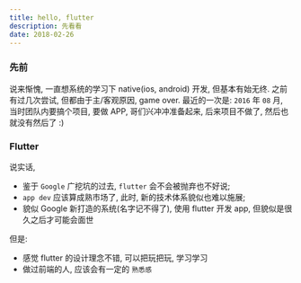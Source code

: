 ```yaml
---
title: hello, flutter
description: 先看看
date: 2018-02-26
---
```


### 先前

说来惭愧, 一直想系统的学习下 native(ios, android) 开发, 但基本有始无终.
之前有过几次尝试, 但都由于主/客观原因, game over.
最近的一次是: `2016` 年 `08` 月, 当时团队内要搞个项目, 要做 APP, 哥们兴冲冲准备起来, 后来项目不做了, 然后也就没有然后了 :)

### Flutter

说实话,

- 鉴于 `Google` 广挖坑的过去, `flutter` 会不会被抛弃也不好说;
- `app dev` 应该算成熟市场了, 此时, 新的技术体系貌似也难以施展;
- 貌似 Google 新打造的系统(名字记不得了), 使用 flutter 开发 app, 但貌似是很久之后才可能会面世

但是:

- 感觉 flutter 的设计理念不错, 可以把玩把玩, 学习学习
- 做过前端的人, 应该会有一定的 `熟悉感`

